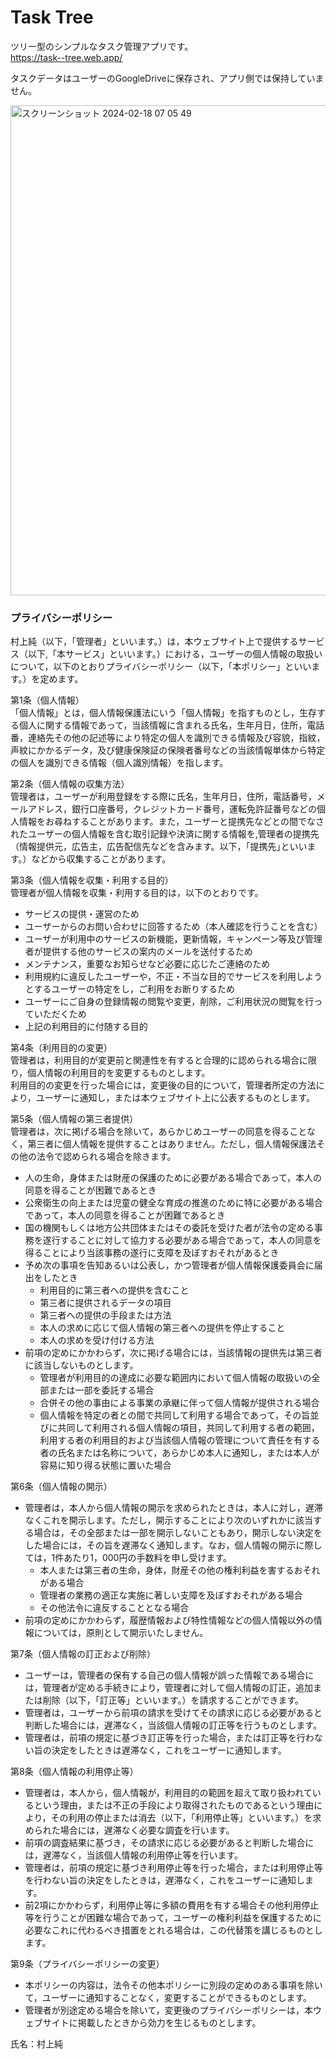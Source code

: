# Task Tree
ツリー型のシンプルなタスク管理アプリです。  
https://task--tree.web.app/

タスクデータはユーザーのGoogleDriveに保存され、アプリ側では保持していません。  

<img width="784" alt="スクリーンショット 2024-02-18 07 05 49" src="https://github.com/Jun-Murakami/TaskTree/assets/126404131/480e1210-4e1a-4abc-8213-9799d5d7edd4">

### プライバシーポリシー
村上純（以下，「管理者」といいます。）は，本ウェブサイト上で提供するサービス（以下,「本サービス」といいます。）における，ユーザーの個人情報の取扱いについて，以下のとおりプライバシーポリシー（以下，「本ポリシー」といいます。）を定めます。

第1条（個人情報）  
「個人情報」とは，個人情報保護法にいう「個人情報」を指すものとし，生存する個人に関する情報であって，当該情報に含まれる氏名，生年月日，住所，電話番，連絡先その他の記述等により特定の個人を識別できる情報及び容貌，指紋，声紋にかかるデータ，及び健康保険証の保険者番号などの当該情報単体から特定の個人を識別できる情報（個人識別情報）を指します。

第2条（個人情報の収集方法）  
管理者は，ユーザーが利用登録をする際に氏名，生年月日，住所，電話番号，メールアドレス，銀行口座番号，クレジットカード番号，運転免許証番号などの個人情報をお尋ねすることがあります。また，ユーザーと提携先などとの間でなされたユーザーの個人情報を含む取引記録や決済に関する情報を,管理者の提携先（情報提供元，広告主，広告配信先などを含みます。以下，｢提携先｣といいます。）などから収集することがあります。

第3条（個人情報を収集・利用する目的）  
管理者が個人情報を収集・利用する目的は，以下のとおりです。

- サービスの提供・運営のため
- ユーザーからのお問い合わせに回答するため（本人確認を行うことを含む）
- ユーザーが利用中のサービスの新機能，更新情報，キャンペーン等及び管理者が提供する他のサービスの案内のメールを送付するため
- メンテナンス，重要なお知らせなど必要に応じたご連絡のため
- 利用規約に違反したユーザーや，不正・不当な目的でサービスを利用しようとするユーザーの特定をし，ご利用をお断りするため
- ユーザーにご自身の登録情報の閲覧や変更，削除，ご利用状況の閲覧を行っていただくため
- 上記の利用目的に付随する目的

第4条（利用目的の変更）  
管理者は，利用目的が変更前と関連性を有すると合理的に認められる場合に限り，個人情報の利用目的を変更するものとします。  
利用目的の変更を行った場合には，変更後の目的について，管理者所定の方法により，ユーザーに通知し，または本ウェブサイト上に公表するものとします。

第5条（個人情報の第三者提供）  
管理者は，次に掲げる場合を除いて，あらかじめユーザーの同意を得ることなく，第三者に個人情報を提供することはありません。ただし，個人情報保護法その他の法令で認められる場合を除きます。
- 人の生命，身体または財産の保護のために必要がある場合であって，本人の同意を得ることが困難であるとき
- 公衆衛生の向上または児童の健全な育成の推進のために特に必要がある場合であって，本人の同意を得ることが困難であるとき
- 国の機関もしくは地方公共団体またはその委託を受けた者が法令の定める事務を遂行することに対して協力する必要がある場合であって，本人の同意を得ることにより当該事務の遂行に支障を及ぼすおそれがあるとき
- 予め次の事項を告知あるいは公表し，かつ管理者が個人情報保護委員会に届出をしたとき
  - 利用目的に第三者への提供を含むこと
  - 第三者に提供されるデータの項目
  - 第三者への提供の手段または方法
  - 本人の求めに応じて個人情報の第三者への提供を停止すること
  - 本人の求めを受け付ける方法
- 前項の定めにかかわらず，次に掲げる場合には，当該情報の提供先は第三者に該当しないものとします。
  - 管理者が利用目的の達成に必要な範囲内において個人情報の取扱いの全部または一部を委託する場合
  - 合併その他の事由による事業の承継に伴って個人情報が提供される場合
  - 個人情報を特定の者との間で共同して利用する場合であって，その旨並びに共同して利用される個人情報の項目，共同して利用する者の範囲，利用する者の利用目的および当該個人情報の管理について責任を有する者の氏名または名称について，あらかじめ本人に通知し，または本人が容易に知り得る状態に置いた場合

第6条（個人情報の開示）  
- 管理者は，本人から個人情報の開示を求められたときは，本人に対し，遅滞なくこれを開示します。ただし，開示することにより次のいずれかに該当する場合は，その全部または一部を開示しないこともあり，開示しない決定をした場合には，その旨を遅滞なく通知します。なお，個人情報の開示に際しては，1件あたり1，000円の手数料を申し受けます。
  - 本人または第三者の生命，身体，財産その他の権利利益を害するおそれがある場合
  - 管理者の業務の適正な実施に著しい支障を及ぼすおそれがある場合
  - その他法令に違反することとなる場合
- 前項の定めにかかわらず，履歴情報および特性情報などの個人情報以外の情報については，原則として開示いたしません。

第7条（個人情報の訂正および削除）  
- ユーザーは，管理者の保有する自己の個人情報が誤った情報である場合には，管理者が定める手続きにより，管理者に対して個人情報の訂正，追加または削除（以下，「訂正等」といいます。）を請求することができます。
- 管理者は，ユーザーから前項の請求を受けてその請求に応じる必要があると判断した場合には，遅滞なく，当該個人情報の訂正等を行うものとします。
- 管理者は，前項の規定に基づき訂正等を行った場合，または訂正等を行わない旨の決定をしたときは遅滞なく，これをユーザーに通知します。

第8条（個人情報の利用停止等）  
- 管理者は，本人から，個人情報が，利用目的の範囲を超えて取り扱われているという理由，または不正の手段により取得されたものであるという理由により，その利用の停止または消去（以下，「利用停止等」といいます。）を求められた場合には，遅滞なく必要な調査を行います。
- 前項の調査結果に基づき，その請求に応じる必要があると判断した場合には，遅滞なく，当該個人情報の利用停止等を行います。
- 管理者は，前項の規定に基づき利用停止等を行った場合，または利用停止等を行わない旨の決定をしたときは，遅滞なく，これをユーザーに通知します。
- 前2項にかかわらず，利用停止等に多額の費用を有する場合その他利用停止等を行うことが困難な場合であって，ユーザーの権利利益を保護するために必要なこれに代わるべき措置をとれる場合は，この代替策を講じるものとします。

第9条（プライバシーポリシーの変更）  
- 本ポリシーの内容は，法令その他本ポリシーに別段の定めのある事項を除いて，ユーザーに通知することなく，変更することができるものとします。
- 管理者が別途定める場合を除いて，変更後のプライバシーポリシーは，本ウェブサイトに掲載したときから効力を生じるものとします。

氏名：村上純
